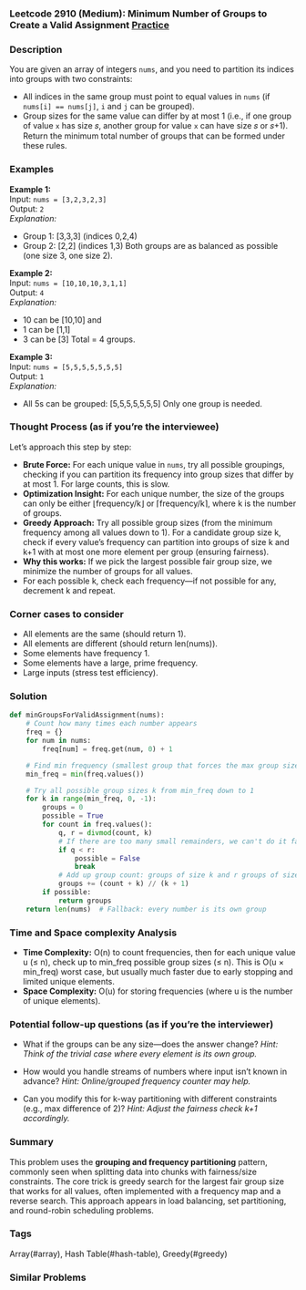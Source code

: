 ### Leetcode 2910 (Medium): Minimum Number of Groups to Create a Valid Assignment [Practice](https://leetcode.com/problems/minimum-number-of-groups-to-create-a-valid-assignment)

### Description  
You are given an array of integers `nums`, and you need to partition its indices into groups with two constraints:
- All indices in the same group must point to equal values in `nums` (if `nums[i] == nums[j]`, `i` and `j` can be grouped).
- Group sizes for the same value can differ by at most 1 (i.e., if one group of value `x` has size 𝑠, another group for value `x` can have size 𝑠 or 𝑠+1).
Return the minimum total number of groups that can be formed under these rules.

### Examples  

**Example 1:**  
Input: `nums = [3,2,3,2,3]`  
Output: `2`  
*Explanation:*
- Group 1: [3,3,3] (indices 0,2,4)
- Group 2: [2,2] (indices 1,3)
Both groups are as balanced as possible (one size 3, one size 2).

**Example 2:**  
Input: `nums = [10,10,10,3,1,1]`  
Output: `4`  
*Explanation:*
- 10 can be [10,10] and 
- 1 can be [1,1]
- 3 can be [3]
Total = 4 groups.

**Example 3:**  
Input: `nums = [5,5,5,5,5,5,5]`  
Output: `1`  
*Explanation:*
- All 5s can be grouped: [5,5,5,5,5,5,5]
Only one group is needed.

### Thought Process (as if you’re the interviewee)  
Let’s approach this step by step:

- **Brute Force:** For each unique value in `nums`, try all possible groupings, checking if you can partition its frequency into group sizes that differ by at most 1. For large counts, this is slow.
- **Optimization Insight:** For each unique number, the size of the groups can only be either ⌊frequency/k⌋ or ⌈frequency/k⌉, where k is the number of groups.
- **Greedy Approach:** Try all possible group sizes (from the minimum frequency among all values down to 1). For a candidate group size k, check if every value’s frequency can partition into groups of size k and k+1 with at most one more element per group (ensuring fairness).
- **Why this works:** If we pick the largest possible fair group size, we minimize the number of groups for all values.
- For each possible k, check each frequency—if not possible for any, decrement k and repeat.

### Corner cases to consider  
- All elements are the same (should return 1).
- All elements are different (should return len(nums)).
- Some elements have frequency 1.
- Some elements have a large, prime frequency.
- Large inputs (stress test efficiency).

### Solution

```python
def minGroupsForValidAssignment(nums):
    # Count how many times each number appears
    freq = {}
    for num in nums:
        freq[num] = freq.get(num, 0) + 1

    # Find min frequency (smallest group that forces the max group size we can try)
    min_freq = min(freq.values())

    # Try all possible group sizes k from min_freq down to 1
    for k in range(min_freq, 0, -1):
        groups = 0
        possible = True
        for count in freq.values():
            q, r = divmod(count, k)
            # If there are too many small remainders, we can't do it fairly
            if q < r:
                possible = False
                break
            # Add up group count: groups of size k and r groups of size k+1
            groups += (count + k) // (k + 1)
        if possible:
            return groups
    return len(nums)  # Fallback: every number is its own group
```

### Time and Space complexity Analysis  

- **Time Complexity:** O(n) to count frequencies, then for each unique value u (≤ n), check up to min_freq possible group sizes (≤ n). This is O(u × min_freq) worst case, but usually much faster due to early stopping and limited unique elements.
- **Space Complexity:** O(u) for storing frequencies (where u is the number of unique elements).

### Potential follow-up questions (as if you’re the interviewer)  

- What if the groups can be any size—does the answer change?
  *Hint: Think of the trivial case where every element is its own group.*

- How would you handle streams of numbers where input isn’t known in advance?
  *Hint: Online/grouped frequency counter may help.*

- Can you modify this for k-way partitioning with different constraints (e.g., max difference of 2)?
  *Hint: Adjust the fairness check k+1 accordingly.*

### Summary
This problem uses the **grouping and frequency partitioning** pattern, commonly seen when splitting data into chunks with fairness/size constraints. The core trick is greedy search for the largest fair group size that works for all values, often implemented with a frequency map and a reverse search. This approach appears in load balancing, set partitioning, and round-robin scheduling problems.

### Tags
Array(#array), Hash Table(#hash-table), Greedy(#greedy)

### Similar Problems
